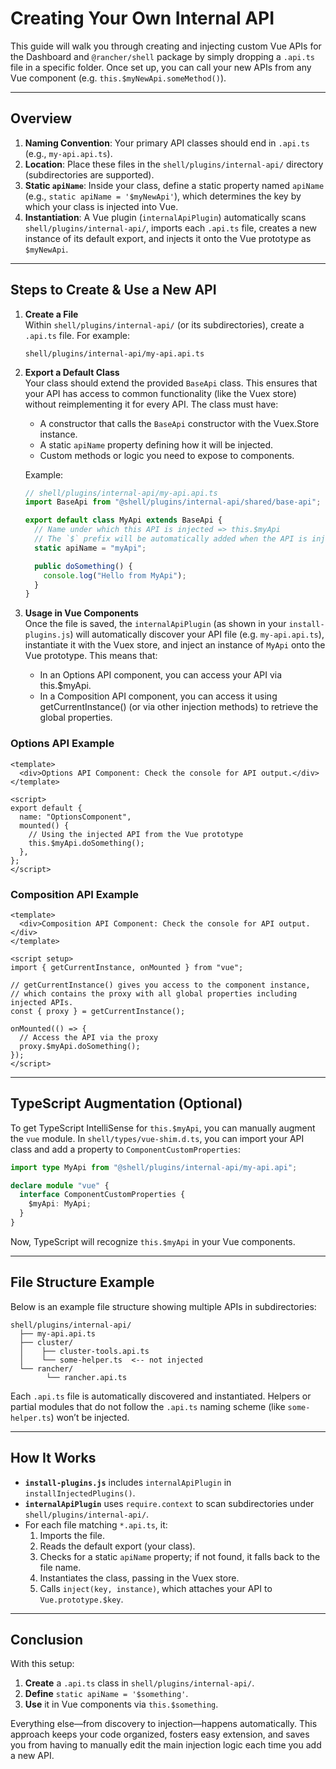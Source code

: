# Creating Your Own Internal API

This guide will walk you through creating and injecting custom Vue APIs for the Dashboard and `@rancher/shell` package by simply dropping a `.api.ts` file in a specific folder. Once set up, you can call your new APIs from any Vue component (e.g. `this.$myNewApi.someMethod()`).

---

## Overview

1. **Naming Convention**: Your primary API classes should end in `.api.ts` (e.g., `my-api.api.ts`).
2. **Location**: Place these files in the `shell/plugins/internal-api/` directory (subdirectories are supported).
3. **Static `apiName`**: Inside your class, define a static property named `apiName` (e.g., `static apiName = '$myNewApi'`), which determines the key by which your class is injected into Vue.
4. **Instantiation**: A Vue plugin (`internalApiPlugin`) automatically scans `shell/plugins/internal-api/`, imports each `.api.ts` file, creates a new instance of its default export, and injects it onto the Vue prototype as `$myNewApi`.

---

## Steps to Create & Use a New API

1. **Create a File**  
   Within `shell/plugins/internal-api/` (or its subdirectories), create a `.api.ts` file. For example:

   `shell/plugins/internal-api/my-api.api.ts`

2. **Export a Default Class**  
   Your class should extend the provided `BaseApi` class. This ensures that your API has access to common functionality (like the Vuex store) without reimplementing it for every API. The class must have:

   - A constructor that calls the `BaseApi` constructor with the Vuex.Store instance.
   - A static `apiName` property defining how it will be injected.
   - Custom methods or logic you need to expose to components.

   Example:

   ```ts
   // shell/plugins/internal-api/my-api.api.ts
   import BaseApi from "@shell/plugins/internal-api/shared/base-api";

   export default class MyApi extends BaseApi {
     // Name under which this API is injected => this.$myApi
     // The `$` prefix will be automatically added when the API is injected
     static apiName = "myApi";

     public doSomething() {
       console.log("Hello from MyApi");
     }
   }
   ```

3. **Usage in Vue Components**  
   Once the file is saved, the `internalApiPlugin` (as shown in your `install-plugins.js`) will automatically discover your API file (e.g. `my-api.api.ts`), instantiate it with the Vuex store, and inject an instance of `MyApi` onto the Vue prototype. This means that:

   - In an Options API component, you can access your API via this.$myApi.
   - In a Composition API component, you can access it using getCurrentInstance() (or via other injection methods) to retrieve the global properties.

### Options API Example

```vue
<template>
  <div>Options API Component: Check the console for API output.</div>
</template>

<script>
export default {
  name: "OptionsComponent",
  mounted() {
    // Using the injected API from the Vue prototype
    this.$myApi.doSomething();
  },
};
</script>
```

### Composition API Example

```vue
<template>
  <div>Composition API Component: Check the console for API output.</div>
</template>

<script setup>
import { getCurrentInstance, onMounted } from "vue";

// getCurrentInstance() gives you access to the component instance,
// which contains the proxy with all global properties including injected APIs.
const { proxy } = getCurrentInstance();

onMounted(() => {
  // Access the API via the proxy
  proxy.$myApi.doSomething();
});
</script>
```

---

## TypeScript Augmentation (Optional)

To get TypeScript IntelliSense for `this.$myApi`, you can manually augment the `vue` module. In `shell/types/vue-shim.d.ts`, you can import your API class and add a property to `ComponentCustomProperties`:

```ts
import type MyApi from "@shell/plugins/internal-api/my-api.api";

declare module "vue" {
  interface ComponentCustomProperties {
    $myApi: MyApi;
  }
}
```

Now, TypeScript will recognize `this.$myApi` in your Vue components.

---

## File Structure Example

Below is an example file structure showing multiple APIs in subdirectories:

```
shell/plugins/internal-api/
  ├── my-api.api.ts
  ├── cluster/
  │    ├── cluster-tools.api.ts
  │    └── some-helper.ts  <-- not injected
  └── rancher/
        └── rancher.api.ts
```

Each `.api.ts` file is automatically discovered and instantiated. Helpers or partial modules that do not follow the `.api.ts` naming scheme (like `some-helper.ts`) won’t be injected.

---

## How It Works

- **`install-plugins.js`** includes `internalApiPlugin` in `installInjectedPlugins()`.
- **`internalApiPlugin`** uses `require.context` to scan subdirectories under `shell/plugins/internal-api/`.
- For each file matching `*.api.ts`, it:
  1. Imports the file.
  2. Reads the default export (your class).
  3. Checks for a static `apiName` property; if not found, it falls back to the file name.
  4. Instantiates the class, passing in the Vuex store.
  5. Calls `inject(key, instance)`, which attaches your API to `Vue.prototype.$key`.

---

## Conclusion

With this setup:

1. **Create** a `.api.ts` class in `shell/plugins/internal-api/`.
2. **Define** `static apiName = '$something'`.
3. **Use** it in Vue components via `this.$something`.

Everything else—from discovery to injection—happens automatically. This approach keeps your code organized, fosters easy extension, and saves you from having to manually edit the main injection logic each time you add a new API.
